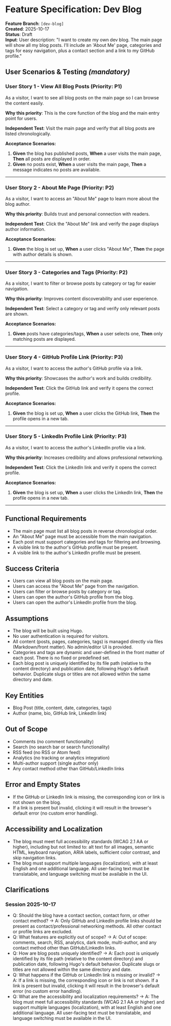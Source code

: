 # Feature Specification: Dev Blog

**Feature Branch**: `[dev-blog]`  
**Created**: 2025-10-17  
**Status**: Draft  
**Input**: User description: "I want to create my own dev blog. The main page will show all my blog posts. I’ll include an 'About Me' page, categories and tags for easy navigation, plus a contact section and a link to my GitHub profile."

## User Scenarios & Testing *(mandatory)*

### User Story 1 - View All Blog Posts (Priority: P1)
As a visitor, I want to see all blog posts on the main page so I can browse the content easily.

**Why this priority**: This is the core function of the blog and the main entry point for users.

**Independent Test**: Visit the main page and verify that all blog posts are listed chronologically.

**Acceptance Scenarios:**
1. **Given** the blog has published posts, **When** a user visits the main page, **Then** all posts are displayed in order.
2. **Given** no posts exist, **When** a user visits the main page, **Then** a message indicates no posts are available.

---

### User Story 2 - About Me Page (Priority: P2)
As a visitor, I want to access an "About Me" page to learn more about the blog author.

**Why this priority**: Builds trust and personal connection with readers.

**Independent Test**: Click the "About Me" link and verify the page displays author information.

**Acceptance Scenarios:**
1. **Given** the blog is set up, **When** a user clicks "About Me", **Then** the page with author details is shown.

---

### User Story 3 - Categories and Tags (Priority: P2)
As a visitor, I want to filter or browse posts by category or tag for easier navigation.

**Why this priority**: Improves content discoverability and user experience.

**Independent Test**: Select a category or tag and verify only relevant posts are shown.

**Acceptance Scenarios:**
1. **Given** posts have categories/tags, **When** a user selects one, **Then** only matching posts are displayed.

---

### User Story 4 - GitHub Profile Link (Priority: P3)
As a visitor, I want to access the author's GitHub profile via a link.

**Why this priority**: Showcases the author's work and builds credibility.

**Independent Test**: Click the GitHub link and verify it opens the correct profile.

**Acceptance Scenarios:**
1. **Given** the blog is set up, **When** a user clicks the GitHub link, **Then** the profile opens in a new tab.

---

### User Story 5 - LinkedIn Profile Link (Priority: P3)
As a visitor, I want to access the author's LinkedIn profile via a link.

**Why this priority**: Increases credibility and allows professional networking.

**Independent Test**: Click the LinkedIn link and verify it opens the correct profile.

**Acceptance Scenarios:**
1. **Given** the blog is set up, **When** a user clicks the LinkedIn link, **Then** the profile opens in a new tab.

---

## Functional Requirements
- The main page must list all blog posts in reverse chronological order.
- An "About Me" page must be accessible from the main navigation.
- Each post must support categories and tags for filtering and browsing.
- A visible link to the author's GitHub profile must be present.
- A visible link to the author's LinkedIn profile must be present.

## Success Criteria
- Users can view all blog posts on the main page.
- Users can access the "About Me" page from the navigation.
- Users can filter or browse posts by category or tag.
- Users can open the author's GitHub profile from the blog.
- Users can open the author's LinkedIn profile from the blog.

## Assumptions
- The blog will be built using Hugo.
- No user authentication is required for visitors.
- All content (posts, pages, categories, tags) is managed directly via files (Markdown/front matter). No admin/editor UI is provided.
- Categories and tags are dynamic and user-defined in the front matter of each post. There is no fixed or predefined set.
- Each blog post is uniquely identified by its file path (relative to the content directory) and publication date, following Hugo's default behavior. Duplicate slugs or titles are not allowed within the same directory and date.

## Key Entities
- Blog Post (title, content, date, categories, tags)
- Author (name, bio, GitHub link, LinkedIn link)

## Out of Scope
- Comments (no comment functionality)
- Search (no search bar or search functionality)
- RSS feed (no RSS or Atom feed)
- Analytics (no tracking or analytics integration)
- Multi-author support (single author only)
- Any contact method other than GitHub/LinkedIn links

## Error and Empty States
- If the GitHub or LinkedIn link is missing, the corresponding icon or link is not shown on the blog.
- If a link is present but invalid, clicking it will result in the browser's default error (no custom error handling).

## Accessibility and Localization
- The blog must meet full accessibility standards (WCAG 2.1 AA or higher), including but not limited to: alt text for all images, semantic HTML, keyboard navigation, ARIA labels, sufficient color contrast, and skip navigation links.
- The blog must support multiple languages (localization), with at least English and one additional language. All user-facing text must be translatable, and language switching must be available in the UI.

## Clarifications
### Session 2025-10-17
- Q: Should the blog have a contact section, contact form, or other contact method? → A: Only GitHub and LinkedIn profile links should be present as contact/professional networking methods. All other contact or profile links are excluded.
- Q: What features are explicitly out of scope? → A: Out of scope: comments, search, RSS, analytics, dark mode, multi-author, and any contact method other than GitHub/LinkedIn links.
- Q: How are blog posts uniquely identified? → A: Each post is uniquely identified by its file path (relative to the content directory) and publication date, following Hugo's default behavior. Duplicate slugs or titles are not allowed within the same directory and date.
- Q: What happens if the GitHub or LinkedIn link is missing or invalid? → A: If a link is missing, the corresponding icon or link is not shown. If a link is present but invalid, clicking it will result in the browser's default error (no custom error handling).
- Q: What are the accessibility and localization requirements? → A: The blog must meet full accessibility standards (WCAG 2.1 AA or higher) and support multiple languages (localization), with at least English and one additional language. All user-facing text must be translatable, and language switching must be available in the UI.
